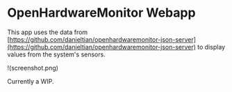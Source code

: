 # OpenHardwareMonitor Webapp

This app uses the data from [https://github.com/danieltian/openhardwaremonitor-json-server](https://github.com/danieltian/openhardwaremonitor-json-server) to display values from the system's sensors.

!(screenshot.png)

Currently a WIP.
